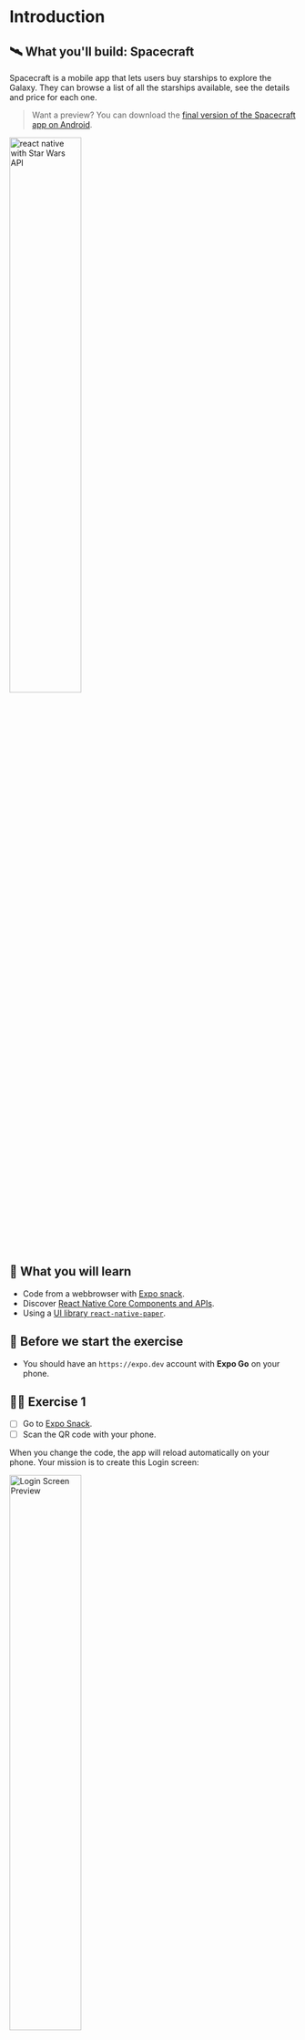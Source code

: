 # Introduction

## 🛰️ What you'll build: Spacecraft

Spacecraft is a mobile app that lets users buy starships to explore the Galaxy. They can browse a list of all the starships available, see the details and price for each one.

> Want a preview?
> You can download the [final version of the Spacecraft app on Android](https://play.google.com/store/apps/details?id=weshipit.today.spacecraft).

<img src="https://github.com/flexbox/react-native-bootcamp/raw/main/hackathon/spacecraft/spacecraft-preview.gif" width="50%" height="50%" alt="react native with Star Wars API" />

## 📡 What you will learn

- Code from a webbrowser with [Expo snack](https://snack.expo.dev).
- Discover [React Native Core Components and APIs](https://reactnative.dev/docs/components-and-apis).
- Using a [UI library `react-native-paper`](https://callstack.github.io/react-native-paper/).

## 👾 Before we start the exercise

- You should have an `https://expo.dev` account with **Expo Go** on your phone.

## 👩‍🚀 Exercise 1

- [ ] Go to [Expo Snack](https://snack.expo.dev).
- [ ] Scan the QR code with your phone.

When you change the code, the app will reload automatically on your phone. Your mission is to create this Login screen:

<img src="https://raw.githubusercontent.com/flexbox/react-native-workshop/main/challenges/foundation/login.png" alt="Login Screen Preview" width="50%" height="50%" />

- `react-native-paper` —a UI library— is already included by default in Snack, you can see it on `package.json`. Double check you are using the version `5.12.5`+ .
- [ ] Use the `Text` component with `variant` [from `react-native-paper`](https://callstack.github.io/react-native-paper/docs/components/Text/).
- [ ] Use the `TextInput` component [from `react-native-paper`](https://callstack.github.io/react-native-paper/docs/components/TextInput/).
- [ ] Use the `Button` component [from `react-native-paper`](https://callstack.github.io/react-native-paper/docs/components/Button/).

## 👽 Bonus

- [ ] Go on [snackforthat website](https://www.snackforthat.com/) to try some online example on your phone.
